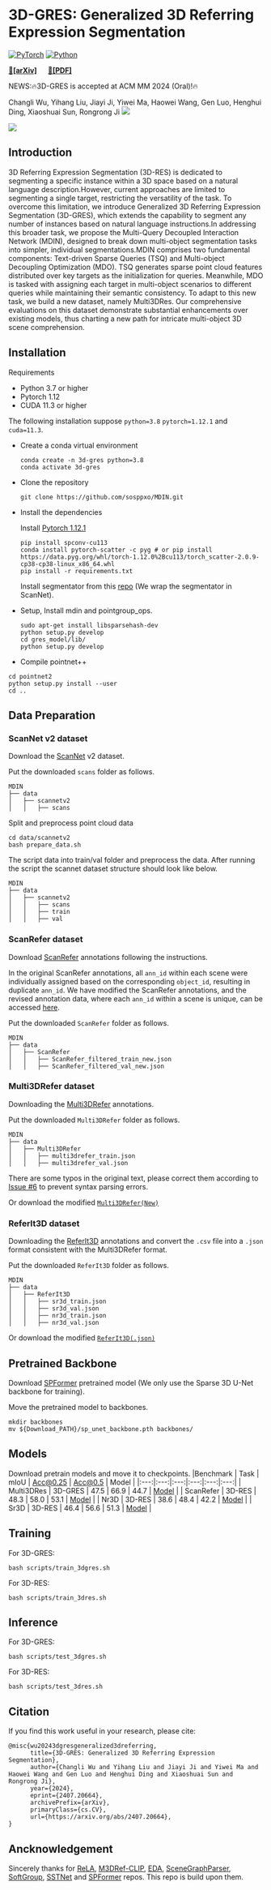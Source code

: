 # 3D-GRES: Generalized 3D Referring Expression Segmentation
[![PyTorch](https://img.shields.io/badge/PyTorch-1.12.1-%23EE4C2C.svg?style=&logo=PyTorch&logoColor=white)](https://pytorch.org/)
[![Python](https://img.shields.io/badge/Python-3.7%20|%203.8%20|%203.9-blue.svg?style=&logo=python&logoColor=ffdd54)](https://www.python.org/downloads/)

**[🔗[arXiv]](https://arxiv.org/abs/2407.20664)** &emsp; 
**[📄[PDF]](https://arxiv.org/pdf/2407.20664)** &emsp;


NEWS:🔥3D-GRES is accepted at ACM MM 2024 (Oral)!🔥

Changli Wu, Yihang Liu, Jiayi Ji, Yiwei Ma, Haowei Wang, Gen Luo, Henghui Ding, Xiaoshuai Sun, Rongrong Ji
<img src="docs\3d-gres.png"/>

<img src="docs\mdin.png"/>

## Introduction

3D Referring Expression Segmentation (3D-RES) is dedicated to segmenting a specific instance within a 3D space based on a natural language description.However, current approaches are limited to segmenting a single target, restricting the versatility of the task. To overcome this limitation, we introduce Generalized 3D Referring Expression Segmentation (3D-GRES), which extends the capability to segment any number of instances based on natural language instructions.In addressing this broader task, we propose the Multi-Query Decoupled Interaction Network (MDIN), designed to break down multi-object segmentation tasks into simpler, individual segmentations.MDIN comprises two fundamental components: Text-driven Sparse Queries (TSQ) and Multi-object Decoupling Optimization (MDO). TSQ generates sparse point cloud features distributed over key targets as the initialization for queries. Meanwhile, MDO is tasked with assigning each target in multi-object scenarios to different queries while maintaining their semantic consistency. To adapt to this new task, we build a new dataset, namely Multi3DRes. Our comprehensive evaluations on this dataset demonstrate substantial enhancements over existing models, thus charting a new path for intricate multi-object 3D scene comprehension.

## Installation

Requirements

- Python 3.7 or higher
- Pytorch 1.12
- CUDA 11.3 or higher

The following installation suppose `python=3.8` `pytorch=1.12.1` and `cuda=11.3`.
- Create a conda virtual environment

  ```
  conda create -n 3d-gres python=3.8
  conda activate 3d-gres
  ```

- Clone the repository

  ```
  git clone https://github.com/sosppxo/MDIN.git
  ```

- Install the dependencies

  Install [Pytorch 1.12.1](https://pytorch.org/)

  ```
  pip install spconv-cu113
  conda install pytorch-scatter -c pyg # or pip install https://data.pyg.org/whl/torch-1.12.0%2Bcu113/torch_scatter-2.0.9-cp38-cp38-linux_x86_64.whl
  pip install -r requirements.txt
  ```

  Install segmentator from this [repo](https://github.com/Karbo123/segmentator) (We wrap the segmentator in ScanNet).

- Setup, Install mdin and pointgroup_ops.

  ```
  sudo apt-get install libsparsehash-dev
  python setup.py develop
  cd gres_model/lib/
  python setup.py develop
  ```
-  Compile pointnet++
  ```
  cd pointnet2
  python setup.py install --user
  cd ..
  ```

## Data Preparation

### ScanNet v2 dataset

Download the [ScanNet](http://www.scan-net.org/) v2 dataset.

Put the downloaded `scans` folder as follows.

```
MDIN
├── data
│   ├── scannetv2
│   │   ├── scans
```

Split and preprocess point cloud data

```
cd data/scannetv2
bash prepare_data.sh
```

The script data into train/val folder and preprocess the data. After running the script the scannet dataset structure should look like below.

```
MDIN
├── data
│   ├── scannetv2
│   │   ├── scans
│   │   ├── train
│   │   ├── val
```

### ScanRefer dataset
Download [ScanRefer](https://github.com/daveredrum/ScanRefer) annotations following the instructions.

In the original ScanRefer annotations, all `ann_id` within each scene were individually assigned based on the corresponding `object_id`, resulting in duplicate `ann_id`. We have modified the ScanRefer annotations, and the revised annotation data, where each `ann_id` within a scene is unique, can be accessed [here](https://stuxmueducn-my.sharepoint.com/:f:/g/personal/liuyihang_stu_xmu_edu_cn/Euro_ViDA6JPiF05ayQqa_EB32qVgfhxc0c0-Oy5S7XjrA?e=0t4VlB).

Put the downloaded `ScanRefer` folder as follows.
```
MDIN
├── data
│   ├── ScanRefer
│   │   ├── ScanRefer_filtered_train_new.json
│   │   ├── ScanRefer_filtered_val_new.json
```

### Multi3DRefer dataset
Downloading the [Multi3DRefer](https://aspis.cmpt.sfu.ca/projects/multi3drefer/data/multi3drefer_train_val.zip) annotations. 

Put the downloaded `Multi3DRefer` folder as follows.
```
MDIN
├── data
│   ├── Multi3DRefer
│   │   ├── multi3drefer_train.json
│   │   ├── multi3drefer_val.json
```
There are some typos in the original text, please correct them according to [Issue #6](https://github.com/sosppxo/MDIN/issues/6) to prevent syntax parsing errors.

Or download the modified [`Multi3DRefer(New)`](https://stuxmueducn-my.sharepoint.com/:f:/g/personal/liuyihang_stu_xmu_edu_cn/EoFB1_xNmKZCsAf6vp0-6pABo0-boohl-F6KOLAnWtQuvQ?e=Pwmk8v)


### ReferIt3D dataset
Downloading the [ReferIt3D](https://referit3d.github.io/#dataset) annotations and convert the `.csv` file into a `.json` format consistent with the Multi3DRefer format.

Put the downloaded `ReferIt3D` folder as follows.
```
MDIN
├── data
│   ├── ReferIt3D
│   │   ├── sr3d_train.json
│   │   ├── sr3d_val.json
│   │   ├── nr3d_train.json
│   │   ├── nr3d_val.json
```

Or download the modified [`ReferIt3D(.json)`](https://stuxmueducn-my.sharepoint.com/:f:/g/personal/liuyihang_stu_xmu_edu_cn/EuRud2n1HFZFqbJPH0WvSAYBU6CkHOrEpNyCXC1fY81XAQ?e=moFmI3)

## Pretrained Backbone

Download [SPFormer](https://stuxmueducn-my.sharepoint.com/:f:/g/personal/22920182204313_stu_xmu_edu_cn/Em7yJHaCHAxFpM15uVwk9cgByDp-67lWQg59vkU-zokHYA?e=IuZV0D) pretrained model (We only use the Sparse 3D U-Net backbone for training).

Move the pretrained model to backbones.
```
mkdir backbones
mv ${Download_PATH}/sp_unet_backbone.pth backbones/
```

## Models
Download pretrain models and move it to checkpoints.
|Benchmark | Task  | mIoU | Acc@0.25 | Acc@0.5 | Model |
|:---:|:---:|:---:|:---:|:---:|:---:|
| Multi3DRes | 3D-GRES | 47.5 | 66.9 | 44.7 | [Model](https://stuxmueducn-my.sharepoint.com/:u:/g/personal/liuyihang_stu_xmu_edu_cn/EUJsjxlCnThPhhDd9qU7uzkBQh6EsTc8h4TeREr3qbxKDw?e=igqKF3) |
| ScanRefer   | 3D-RES | 48.3 | 58.0 | 53.1 | [Model](https://stuxmueducn-my.sharepoint.com/:u:/g/personal/liuyihang_stu_xmu_edu_cn/Ecjim2JRxFZAvVitoKVqFOwByVfbJoQRN62O4xA2kTNsuw?e=kgAClI) |
| Nr3D        | 3D-RES | 38.6 | 48.4 | 42.2 | [Model](https://stuxmueducn-my.sharepoint.com/:u:/g/personal/liuyihang_stu_xmu_edu_cn/EdQoF63xEodGpL8TLktE-WABbd3dcrlsGjP0lnooWzMfOg?e=2QLyDQ) |
| Sr3D        | 3D-RES | 46.4 | 56.6 | 51.3 | [Model](https://stuxmueducn-my.sharepoint.com/:u:/g/personal/liuyihang_stu_xmu_edu_cn/EZ4cZn-dNQpIoj1ZF9Zw-MMBuHfv_LGEZMXaeePT1sdX5A?e=RbS3LT) |


## Training
For 3D-GRES:
```
bash scripts/train_3dgres.sh
```
For 3D-RES:
```
bash scripts/train_3dres.sh
```

## Inference
For 3D-GRES:
```
bash scripts/test_3dgres.sh
```
For 3D-RES:
```
bash scripts/test_3dres.sh
```
## Citation

If you find this work useful in your research, please cite:

```
@misc{wu20243dgresgeneralized3dreferring,
      title={3D-GRES: Generalized 3D Referring Expression Segmentation}, 
      author={Changli Wu and Yihang Liu and Jiayi Ji and Yiwei Ma and Haowei Wang and Gen Luo and Henghui Ding and Xiaoshuai Sun and Rongrong Ji},
      year={2024},
      eprint={2407.20664},
      archivePrefix={arXiv},
      primaryClass={cs.CV},
      url={https://arxiv.org/abs/2407.20664}, 
}
```

## Ancknowledgement

Sincerely thanks for [ReLA](https://github.com/henghuiding/ReLA), [M3DRef-CLIP](https://github.com/3dlg-hcvc/M3DRef-CLIP), [EDA](https://github.com/yanmin-wu/EDA), [SceneGraphParser](https://github.com/vacancy/SceneGraphParser), [SoftGroup](https://github.com/thangvubk/SoftGroup), [SSTNet](https://github.com/Gorilla-Lab-SCUT/SSTNet) and [SPFormer](https://github.com/sunjiahao1999/SPFormer) repos. This repo is build upon them.
